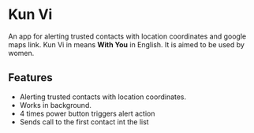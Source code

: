 # Kun Vi
An app for alerting trusted contacts with location coordinates and google maps link.
Kun Vi in means __With You__ in English. It is aimed to be used by women.

## Features
* Alerting trusted contacts with location coordinates.
* Works in background.
* 4 times power button triggers alert action
* Sends call to the first contact int the list
